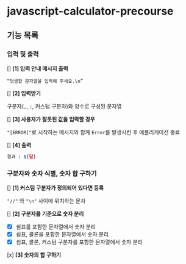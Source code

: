 # javascript-calculator-precourse

## 기능 목록

### 입력 및 출력

[] **[1] 입력 안내 메시지 출력**

`“덧셈할 문자열을 입력해 주세요.\n”`

[] **[2] 입력받기**

구분자(`,`, `:`, 커스텀 구분자)와 양수로 구성된 문자열

[] **[3] 사용자가 잘못된 값을 입력할 경우**

`"[ERROR]"`로 시작하는 메시지와 함께 `Error`를 발생시킨 후 애플리케이션 종료

[] **[4] 출력**

```bash
결과 : ${답}
```

### 구분자와 숫자 식별, 숫자 합 구하기

[] **[1] 커스텀 구분자가 정의되어 있다면 등록**

`"//"` 와 `"\n"` 사이에 위치하는 문자

[] **[2] 구분자를 기준으로 숫자 분리**
- [x] 쉼표를 포함한 문자열에서 숫자 분리
- [x] 쉼표, 콜론을 포함한 문자열에서 숫자 분리
- [x] 쉼표, 콜론, 커스텀 구분자를 포함한 문자열에서 숫자 분리

[x] **[3] 숫자의 합 구하기**
